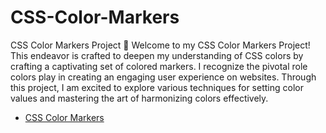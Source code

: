 # CSS-Color-Markers

CSS Color Markers Project 🎨
Welcome to my CSS Color Markers Project! This endeavor is crafted to deepen my understanding of CSS colors by crafting a captivating set of colored markers. I recognize the pivotal role colors play in creating an engaging user experience on websites. Through this project, I am excited to explore various techniques for setting color values and mastering the art of harmonizing colors effectively.
- [CSS Color Markers](yeab243.github.io/CSS-Color-Markers/)
